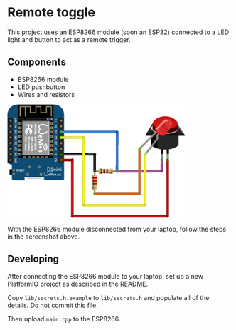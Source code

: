 # Remote toggle

This project uses an ESP8266 module (soon an ESP32) connected to a LED light and button to act as a remote trigger.

## Components
* ESP8266 module
* LED pushbutton
* Wires and resistors

<img src="remote-toggle.png" width="400"/>

With the ESP8266 module disconnected from your laptop, follow the steps in the screenshot above.

## Developing

After connecting the ESP8266 module to your laptop, set up a new PlatformIO project as described in the [README](../README.md#getting-started-with-platformio).

Copy `lib/secrets.h.example` to `lib/secrets.h` and populate all of the details. Do not commit this file.

Then upload `main.cpp` to the ESP8266.
